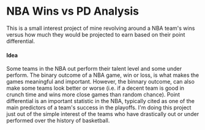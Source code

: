 # NBA Wins vs PD Analysis
This is a small interest project of mine revolving around a NBA team's wins versus how much they would be projected to earn based on their point differential. 

#### Idea
Some teams in the NBA out perform their talent level and some under perform. The binary outcome of a NBA game, win or loss, is what makes the games meaningful and important. However, the binnary outcome, can also make some teams look better or worse (i.e. if a decent team is good in crunch time and wins more close games than random chance). Point differential is an important statistic in the NBA, typically cited as one of the main predictors of a team's success in the playoffs. I'm doing this project just out of the simple interest of the teams who have drastically out or under performed over the history of basketball. 


